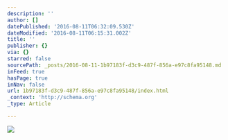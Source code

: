 ```yaml
---
description: ''
author: []
datePublished: '2016-08-11T06:32:09.530Z'
dateModified: '2016-08-11T06:15:31.002Z'
title: ''
publisher: {}
via: {}
starred: false
sourcePath: _posts/2016-08-11-1b97183f-d3c9-487f-856a-e97c8fa95148.md
inFeed: true
hasPage: true
inNav: false
url: 1b97183f-d3c9-487f-856a-e97c8fa95148/index.html
_context: 'http://schema.org'
_type: Article

---
```

![](https://the-grid-user-content.s3-us-west-2.amazonaws.com/dee4c155-e947-4c98-9172-4dc2d10a3c5e.jpg)